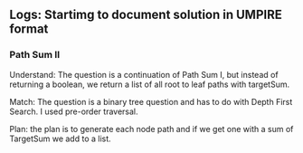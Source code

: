 ## Logs: Startimg to document solution in UMPIRE format
### Path Sum II
Understand:
The question is a continuation of Path Sum I, but instead of returning a boolean, we return a list of all root to leaf paths with targetSum.

Match:
The question is a binary tree question and has to do with Depth First Search. I used pre-order traversal.

Plan:
the plan is to generate each node path and if we get one with a sum of TargetSum we add to a list.
